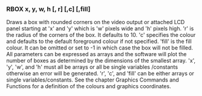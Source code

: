 

### RBOX x, y, w, h [, r] [,c] [,fill]

 Draws a box with rounded corners on the video output or attached LCD panel starting at 'x' and 'y' which is 'w' pixels wide and 'h' pixels high. 'r' is the radius of the corners of the box. It defaults to 10. 'c' specifies the colour and defaults to the default foreground colour if not specified. 'fill' is the fill colour. It can be omitted or set to -1 in which case the box will not be filled. All parameters can be expressed as arrays and the software will plot the number of boxes as determined by the dimensions of the smallest array. 'x', 'y', 'w', and 'h' must all be arrays or all be single variables /constants otherwise an error will be generated. 'r', 'c', and 'fill' can be either arrays or single variables/constants. See the chapter Graphics Commands and Functions for a definition of the colours and graphics coordinates.